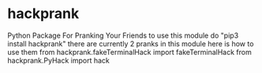 # hackprank
Python Package For Pranking Your Friends
to use this module do "pip3 install hackprank"
there are currently 2 pranks in this module here is how to use them
from hackprank.fakeTerminalHack import fakeTerminalHack
from hackprank.PyHack import hack
